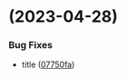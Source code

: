 #  (2023-04-28)


### Bug Fixes

* title ([07750fa](https://github/github.com/oldtyt/oldtyt.xyz/commit/07750fa603fc0436be8b41d15e6376e300330727))



